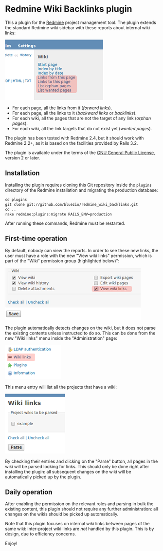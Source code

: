 Redmine Wiki Backlinks plugin
=============================

This a plugin for the [Redmine](http://www.redmine.org) project management tool. The plugin extends the standard Redmine wiki sidebar with these reports about internal wiki links:

![Screenshot of the extended sidebar](doc/images/screenshot_sidebar.png)

* For each page, all the links from it (*forward links*).
* For each page, all the links to it (*backward links* or *backlinks*).
* For each wiki, all the pages that are not the target of any link (*orphan pages*).
* For each wiki, all the link targets that do not exist yet (*wanted pages*).

The plugin has been tested with Redmine 2.4, but it should work with Redmine 2.2+, as it is based on the facilities provided by Rails 3.2.

The plugin is available under the terms of the [GNU General Public License](http://www.gnu.org/licenses/gpl-2.0.html), version 2 or later.

Installation
------------

Installing the plugin requires cloning this Git repository inside the `plugins` directory of the Redmine installation and migrating the production database:

    cd plugins
    git clone git://github.com/bluezio/redmine_wiki_backlinks.git
    cd ..
    rake redmine:plugins:migrate RAILS_ENV=production

After running these commands, Redmine must be restarted.

First-time operation
--------------------

By default, nobody can view the reports. In order to see these new links, the user must have a role with the new "View wiki links" permission, which is part of the "Wiki" permission group (highlighted below)":

![Screenshot of the relevant permission](doc/images/screenshot_roles.png)

The plugin automatically detects changes on the wiki, but it does not parse the existing contents unless instructed to do so. This can be done from the new "Wiki links" menu inside the "Administration" page:

![Screenshot of the bulk parse admin menu](doc/images/screenshot_admin_menu.png)

This menu entry will list all the projects that have a wiki:

![Screenshot of the bulk parse screen](doc/images/screenshot_admin_parse.png)

By checking their entries and clicking on the "Parse" button, all pages in the wiki will be parsed looking for links. This should only be done right after installing the plugin: all subsequent changes on the wiki will be automatically picked up by the plugin.

Daily operation
---------------

After enabling the permission on the relevant roles and parsing in bulk the existing content, this plugin should not require any further administration: all changes on the wikis should be picked up automatically.

Note that this plugin focuses on internal wiki links between pages of the same wiki: inter-project wiki links are *not* handled by this plugin. This is by design, due to efficiency concerns.

Enjoy!
